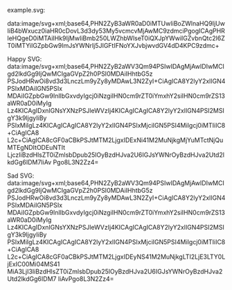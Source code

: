 example.svg: 

data:image/svg+xml;base64,PHN2ZyB3aWR0aD0iMTUwIiBoZWlnaHQ9IjUwIiB4bWxucz0iaHR0cDovL3d3dy53My5vcmcvMjAwMC9zdmciPgogICAgPHRleHQgeD0iMTAiIHk9IjMwIiBmb250LWZhbWlseT0iQXJpYWwiIGZvbnQtc2l6ZT0iMTYiIGZpbGw9ImJsYWNrIj5JIGFtIFNoYXJvbjwvdGV4dD4KPC9zdmc+


Happy SVG: data:image/svg+xml;base64,PHN2ZyB2aWV3Qm94PSIwIDAgMjAwIDIwMCIgd2lkdGg9IjQwMCIgaGVpZ2h0PSI0MDAiIHhtbG5z PSJodHRwOi8vd3d3LnczLm9yZy8yMDAwL3N2ZyI+CiAgICA8Y2lyY2xlIGN4PSIxMDAiIGN5PSIx MDAiIGZpbGw9InllbGxvdyIgcj0iNzgiIHN0cm9rZT0iYmxhY2siIHN0cm9rZS13aWR0aD0iMyIg Lz4KICAgIDxnIGNsYXNzPSJleWVzIj4KICAgICAgICA8Y2lyY2xlIGN4PSI2MSIgY3k9IjgyIiBy PSIxMiIgLz4KICAgICAgICA8Y2lyY2xlIGN4PSIxMjciIGN5PSI4MiIgcj0iMTIiIC8+CiAgICA8 L2c+CiAgICA8cGF0aCBkPSJtMTM2LjgxIDExNi41M2MuNjkgMjYuMTctNjQuMTEgNDItODEuNTIt LjczIiBzdHlsZT0iZmlsbDpub25lOyBzdHJva2U6IGJsYWNrOyBzdHJva2Utd2lkdGg6IDM7IiAv Pgo8L3N2Zz4=

Sad SVG: data:image/svg+xml;base64,PHN2ZyB2aWV3Qm94PSIwIDAgMjAwIDIwMCIgd2lkdGg9IjQwMCIgaGVpZ2h0PSI0MDAiIHhtbG5z PSJodHRwOi8vd3d3LnczLm9yZy8yMDAwL3N2ZyI+CiAgICA8Y2lyY2xlIGN4PSIxMDAiIGN5PSIx MDAiIGZpbGw9InllbGxvdyIgcj0iNzgiIHN0cm9rZT0iYmxhY2siIHN0cm9rZS13aWR0aD0iMyIg Lz4KICAgIDxnIGNsYXNzPSJleWVzIj4KICAgICAgICA8Y2lyY2xlIGN4PSI2MSIgY3k9IjgyIiBy PSIxMiIgLz4KICAgICAgICA8Y2lyY2xlIGN4PSIxMjciIGN5PSI4MiIgcj0iMTIiIC8+CiAgICA8 L2c+CiAgICA8cGF0aCBkPSJtMTM2LjgxIDEyNS41M2MuNjkgLTI2LjE3LTY0LjExIC00Mi04MS41 MiA3LjI3IiBzdHlsZT0iZmlsbDpub25lOyBzdHJva2U6IGJsYWNrOyBzdHJva2Utd2lkdGg6IDM7 IiAvPgo8L3N2Zz4=

